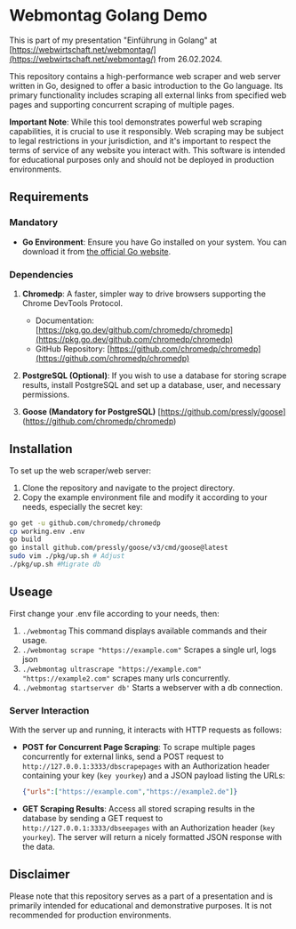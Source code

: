 # Webmontag Golang Demo

This is part of my presentation "Einführung in Golang" at [https://webwirtschaft.net/webmontag/](https://webwirtschaft.net/webmontag/) from 26.02.2024.

This repository contains a high-performance web scraper and web server written in Go, designed to offer a basic introduction to the Go language. Its primary functionality includes scraping all external links from specified web pages and supporting concurrent scraping of multiple pages.

**Important Note**: While this tool demonstrates powerful web scraping capabilities, it is crucial to use it responsibly. Web scraping may be subject to legal restrictions in your jurisdiction, and it's important to respect the terms of service of any website you interact with. This software is intended for educational purposes only and should not be deployed in production environments.

## Requirements

### Mandatory
- **Go Environment**: Ensure you have Go installed on your system. You can download it from [the official Go website](https://golang.org/dl/).

### Dependencies
1. **Chromedp**: A faster, simpler way to drive browsers supporting the Chrome DevTools Protocol.
   - Documentation: [https://pkg.go.dev/github.com/chromedp/chromedp](https://pkg.go.dev/github.com/chromedp/chromedp)
   - GitHub Repository: [https://github.com/chromedp/chromedp](https://github.com/chromedp/chromedp)

2. **PostgreSQL (Optional)**: If you wish to use a database for storing scrape results, install PostgreSQL and set up a database, user, and necessary permissions.

3. **Goose (Mandatory for PostgreSQL)** [https://github.com/pressly/goose] (https://github.com/chromedp/chromedp)

## Installation

To set up the web scraper/web server:

1. Clone the repository and navigate to the project directory.
2. Copy the example environment file and modify it according to your needs, especially the secret key:
```bash
go get -u github.com/chromedp/chromedp
cp working.env .env
go build
go install github.com/pressly/goose/v3/cmd/goose@latest
sudo vim ./pkg/up.sh # Adjust 
./pkg/up.sh #Migrate db
```

## Useage

First change your .env file according to your needs, then:
1. `./webmontag` This command displays available commands and their usage.
2. `./webmontag scrape "https://example.com"` Scrapes a single url, logs json
3. `./webmontag ultrascrape "https://example.com" "https://example2.com"` scrapes many urls concurrently.
4. `./webmontag startserver db'` Starts a webserver with a db connection.

### Server Interaction

With the server up and running, it interacts with HTTP requests as follows:

- **POST for Concurrent Page Scraping**:
    To scrape multiple pages concurrently for external links, send a POST request to `http://127.0.0.1:3333/dbscrapepages` with an Authorization header containing your key (`key yourkey`) and a JSON payload listing the URLs:
    ```json
    {"urls":["https://example.com","https://example2.de"]}
    ```

- **GET Scraping Results**:
    Access all stored scraping results in the database by sending a GET request to `http://127.0.0.1:3333/dbseepages` with an Authorization header (`key yourkey`). The server will return a nicely formatted JSON response with the data.

## Disclaimer

Please note that this repository serves as a part of a presentation and is primarily intended for educational and demonstrative purposes. It is not recommended for production environments.


